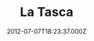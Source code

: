 ---
date: 2012-07-07T18:23:37.000Z
title: La Tasca
latitude: 52.630882
longitude: 1.298906
category: checkin
---